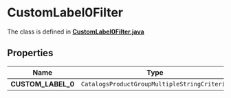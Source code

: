 

# CustomLabel0Filter

The class is defined in **[CustomLabel0Filter.java](../../src/main/java/org/openapitools/model/CustomLabel0Filter.java)**

## Properties

Name | Type | Description | Notes
------------ | ------------- | ------------- | -------------
**CUSTOM_LABEL_0** | `CatalogsProductGroupMultipleStringCriteria` |  | 



